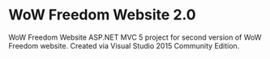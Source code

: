 # WoW Freedom Website 2.0 #

WoW Freedom Website ASP.NET MVC 5 project for second version of WoW Freedom website. Created via Visual Studio 2015 Community Edition.